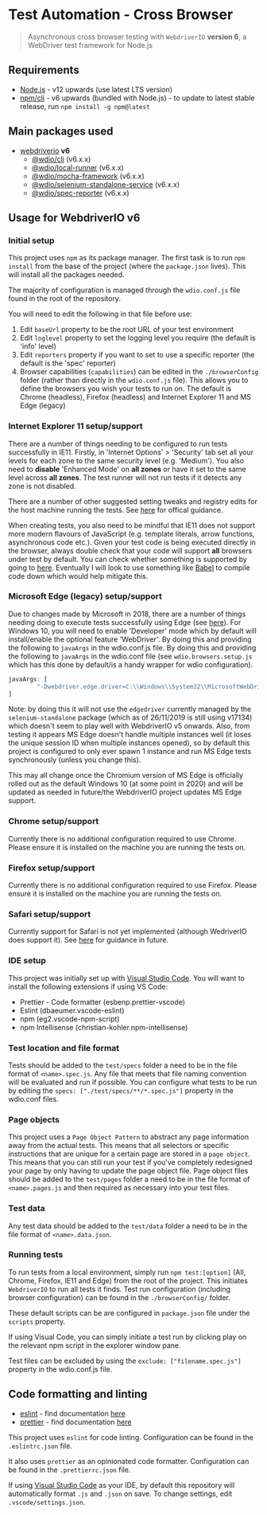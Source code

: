 # Test Automation - Cross Browser

> Asynchronous cross browser testing with `WebdriverIO` **version 6**, a WebDriver test framework for Node.js

## Requirements

* [Node.js](https://nodejs.org/en/) - v12 upwards (use latest LTS version)
* [npm/cli](https://github.com/npm/cli) - v6 upwards (bundled with Node.js) - to update to latest stable release, run `npm install -g npm@latest`

## Main packages used

* [webdriverio](https://github.com/webdriverio/webdriverio) **v6**
  * [@wdio/cli](https://github.com/webdriverio/webdriverio/tree/master/packages/wdio-cli) (v6.x.x)
  * [@wdio/local-runner](https://github.com/webdriverio/webdriverio/tree/master/packages/wdio-local-runner) (v6.x.x)
  * [@wdio/mocha-framework](https://github.com/webdriverio/webdriverio/tree/master/packages/wdio-mocha-framework) (v6.x.x)
  * [@wdio/selenium-standalone-service](https://github.com/webdriverio/webdriverio/tree/master/packages/wdio-selenium-standalone-service) (v6.x.x)
  * [@wdio/spec-reporter](https://github.com/webdriverio/webdriverio/tree/master/packages/wdio-spec-reporter) (v6.x.x)

## Usage for WebdriverIO v6

### Initial setup

This project uses `npm` as its package manager. The first task is to run `npm install` from the base of the project (where the `package.json` lives). This will install all the packages needed.

The majority of configuration is managed through the `wdio.conf.js` file found in the root of the repository.

You will need to edit the following in that file before use:

1. Edit `baseUrl` property to be the root URL of your test environment
2. Edit `loglevel` property to set the logging level you require (the default is 'info' level)
3. Edit `reporters` property if you want to set to use a specific reporter (the default is the 'spec' reporter)
4. Browser capabilities (`capabilities`) can be edited in the `./browserConfig` folder (rather than directly in the `wdio.conf.js` file). This allows you to define the browsers you wish your tests to run on. The default is Chrome (headless), Firefox (headless) and Internet Explorer 11 and MS Edge (legacy)

### Internet Explorer 11 setup/support

There are a number of things needing to be configured to run tests successfully in IE11. Firstly, in 'Internet Options' > 'Security' tab set all your levels for each zone to the same security level (e.g. 'Medium'). You also need to **disable** 'Enhanced Mode' on **all zones** or have it set to the same level across **all zones**. The test runner will not run tests if it detects any zone is not disabled.

There are a number of other suggested setting tweaks and registry edits for the host machine running the tests. See [here](https://github.com/SeleniumHQ/selenium/wiki/InternetExplorerDriver#required-configuration) for offical guidance.

When creating tests, you also need to be mindful that IE11 does not support more modern flavours of JavaScript (e.g. template literals, arrow functions, asynchronous code etc.). Given your test code is being executed directly in the browser, always double check that your code will support **all** browsers under test by default. You can check whether something is supported by going to [here](https://caniuse.com/). Eventually I will look to use something like [Babel](https://babeljs.io/) to compile code down which would help mitigate this.

### Microsoft Edge (legacy) setup/support

Due to changes made by Microsoft in 2018, there are a number of things needing doing to execute tests successfully using Edge (see [here](https://blogs.windows.com/msedgedev/2018/06/14/webdriver-w3c-recommendation-feature-on-demand/#0q5AAJXB76iei8zE.97)). For Windows 10, you will need to enable 'Developer' mode which by default will install/enable the optional feature 'WebDriver'. By doing this and providing the following to `javaArgs` in the wdio.conf.js file. By doing this and providing the following to `javaArgs` in the wdio.conf file (see `wdio.browsers.setup.js` which has this done by default/is a handy wrapper for wdio configuration).

```javascript
javaArgs: [
        "-Dwebdriver.edge.driver=C:\\Windows\\System32\\MicrosoftWebDriver.exe",
]
```

Note: by doing this it will not use the `edgedriver` currently managed by the `selenium-standalone` package (which as of 26/11/2019 is still using v17134) which doesn't seem to play well with WebdriverIO v5 onwards. Also, from testing it appears MS Edge doesn't handle multiple instances well (it loses the unique session ID when multiple instances opened), so by default this project is configured to only ever spawn 1 instance and run MS Edge tests synchronously (unless you change this).

This may all change once the Chromium version of MS Edge is officially rolled out as the default Windows 10 (at some point in 2020) and will be updated as needed in future/the WebdriverIO project updates MS Edge support.

### Chrome setup/support

Currently there is no additional configuration required to use Chrome. Please ensure it is installed on the machine you are running the tests on.

### Firefox setup/support

Currently there is no additional configuration required to use Firefox. Please ensure it is installed on the machine you are running the tests on.

### Safari setup/support

Currently support for Safari is not yet implemented (although WedriverIO does support it). See [here](https://developer.apple.com/documentation/webkit/testing_with_webdriver_in_safari) for guidance in future.

### IDE setup

This project was initially set up with [Visual Studio Code](https://code.visualstudio.com/). You will want to install the following extensions if using VS Code:

* Prettier - Code formatter (esbenp.prettier-vscode)
* Eslint (dbaeumer.vscode-eslint)
* npm (eg2.vscode-npm-script)
* npm Intellisense (christian-kohler.npm-intellisense)

### Test location and file format

Tests should be added to the `test/specs` folder a need to be in the file format of `<name>.spec.js`. Any file that meets that file naming convention will be evaluated and run if possible. You can configure what tests to be run by editing the `specs: ["./test/specs/**/*.spec.js"]` property in the wdio.conf files.

### Page objects

This project uses a `Page Object Pattern` to abstract any page information away from the actual tests. This means that all selectors or specific instructions that are unique for a certain page are stored in a `page object`. This means that you can still run your test if you've completely redesigned your page by only having to update the page object file. Page object files should be added to the `test/pages` folder a need to be in the file format of `<name>.pages.js` and then required as necessary into your test files.

### Test data

Any test data should be added to the `test/data` folder a need to be in the file format of `<name>.data.json`.

### Running tests

To run tests from a local environment, simply run `npm test:[option]` (All, Chrome, Firefox, IE11 and Edge) from the root of the project. This initiates `WebdriverIO` to run all tests it finds. Test run configuration (including browser configuration) can be found in the `./browserConfig/` folder.

These default scripts can be are configured in `package.json` file under the `scripts` property.

If using Visual Code, you can simply initiate a test run by clicking play on the relevant npm script in the explorer window pane.

Test files can be excluded by using the `exclude: ["filename.spec.js"]` property in the wdio.conf.js file.

## Code formatting and linting

* [eslint](https://github.com/eslint/eslint) - find documentation [here](https://eslint.org/docs/user-guide/)
* [prettier](https://github.com/prettier/prettier) - find documentation [here](https://prettier.io/docs/en/)

This project uses `eslint` for code linting. Configuration can be found in the `.eslintrc.json` file.

It also uses `prettier` as an opinionated code formatter. Configuration can be found in the `.prettierrc.json` file.

If using [Visual Studio Code](https://code.visualstudio.com/) as your IDE, by default this repository will automatically format `.js` and `.json` on save. To change settings, edit `.vscode/settings.json`.
